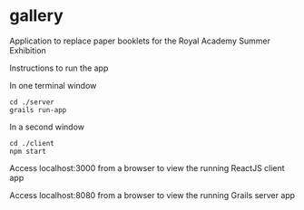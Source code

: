 # gallery
Application to replace paper booklets for the Royal Academy Summer Exhibition

Instructions to run the app

In one terminal window
```
cd ./server
grails run-app
```

In a second window
```
cd ./client
npm start
```

Access localhost:3000 from a browser to view the running ReactJS client app

Access localhost:8080 from a browser to view the running Grails server app
